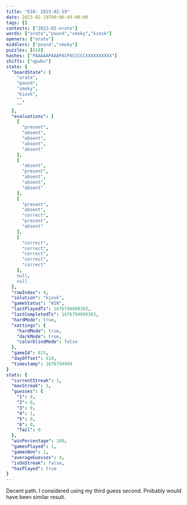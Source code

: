 ```yaml
---
title: "610: 2023-02-19"
date: 2023-02-19T00:06:49-08:00
tags: []
contests: ["2023-02-orate"]
words: ["orate","pound","smoky","kiosk"]
openers: ["orate"]
middlers: ["pound","smoky"]
puzzles: [610]
hashes: ["PAAAAAPAAAPACPACCCCCXXXXXXXXXX"]
shifts: ["qpwbu"]
state: {
  "boardState": [
    "orate",
    "pound",
    "smoky",
    "kiosk",
    "",
    ""
  ],
  "evaluations": [
    [
      "present",
      "absent",
      "absent",
      "absent",
      "absent"
    ],
    [
      "absent",
      "present",
      "absent",
      "absent",
      "absent"
    ],
    [
      "present",
      "absent",
      "correct",
      "present",
      "absent"
    ],
    [
      "correct",
      "correct",
      "correct",
      "correct",
      "correct"
    ],
    null,
    null
  ],
  "rowIndex": 4,
  "solution": "kiosk",
  "gameStatus": "WIN",
  "lastPlayedTs": 1676794009383,
  "lastCompletedTs": 1676794009383,
  "hardMode": true,
  "settings": {
    "hardMode": true,
    "darkMode": true,
    "colorblindMode": false
  },
  "gameId": 815,
  "dayOffset": 610,
  "timestamp": 1676794009
}
stats: {
  "currentStreak": 1,
  "maxStreak": 1,
  "guesses": {
    "1": 0,
    "2": 0,
    "3": 0,
    "4": 1,
    "5": 0,
    "6": 0,
    "fail": 0
  },
  "winPercentage": 100,
  "gamesPlayed": 1,
  "gamesWon": 1,
  "averageGuesses": 4,
  "isOnStreak": false,
  "hasPlayed": true
}
---
```

<!-- more -->
Decent path. I considered using my third guess second. Probably would have been similar result.
